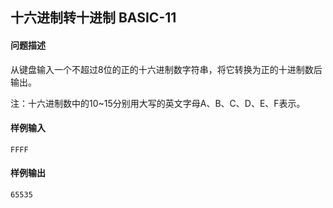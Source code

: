 ## 十六进制转十进制 BASIC-11

#### 问题描述

从键盘输入一个不超过8位的正的十六进制数字符串，将它转换为正的十进制数后输出。

注：十六进制数中的10~15分别用大写的英文字母A、B、C、D、E、F表示。

#### 样例输入

```
FFFF
```

#### 样例输出

```
65535
```
